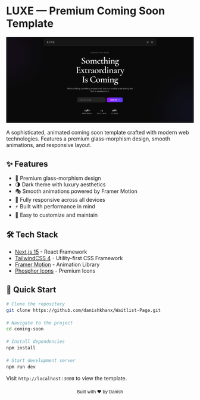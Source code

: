 # LUXE — Premium Coming Soon Template

![LUXE Coming Soon Template Preview](public/preview.png)

A sophisticated, animated coming soon template crafted with modern web technologies. Features a premium glass-morphism design, smooth animations, and responsive layout.

## ✨ Features

- 🎨 Premium glass-morphism design
- 🌗 Dark theme with luxury aesthetics
- 🎭 Smooth animations powered by Framer Motion
- 📱 Fully responsive across all devices
- ⚡️ Built with performance in mind
- 🔧 Easy to customize and maintain

## 🛠 Tech Stack

- [Next.js 15](https://nextjs.org/) - React Framework
- [TailwindCSS 4](https://tailwindcss.com/) - Utility-first CSS Framework
- [Framer Motion](https://www.framer.com/motion/) - Animation Library
- [Phosphor Icons](https://phosphoricons.com/) - Premium Icons

## 🚀 Quick Start

```bash
# Clone the repository
git clone https://github.com/danishkhanx/Waitlist-Page.git

# Navigate to the project
cd coming-soon

# Install dependencies
npm install

# Start development server
npm run dev
```

Visit `http://localhost:3000` to view the template.


<div align="center">
  <sub>Built with ❤️ by Danish</sub>
</div>
